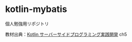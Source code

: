 # kotlin-mybatis

個人勉強用リポジトリ

教材出典：[Kotlin サーバーサイドプログラミング実践開発](https://gihyo.jp/book/2021/978-4-297-11859-4) ch5

